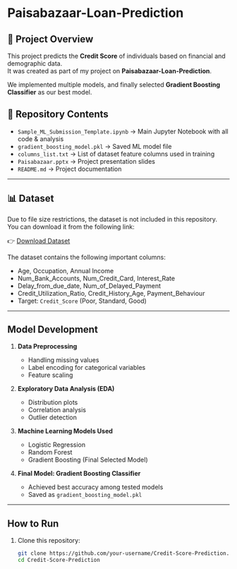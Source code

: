 # Paisabazaar-Loan-Prediction

## 📌 Project Overview
This project predicts the **Credit Score** of individuals based on financial and demographic data.  
It was created as part of my project on **Paisabazaar-Loan-Prediction**.

We implemented multiple models, and finally selected **Gradient Boosting Classifier** as our best model.

## 📂 Repository Contents
- `Sample_ML_Submission_Template.ipynb` → Main Jupyter Notebook with all code & analysis  
- `gradient_boosting_model.pkl` → Saved ML model file  
- `columns_list.txt` → List of dataset feature columns used in training  
- `Paisabazaar.pptx` → Project presentation slides  
- `README.md` → Project documentation  

---

## 📊 Dataset
Due to file size restrictions, the dataset is not included in this repository.  
You can download it from the following link:  

👉 [Download Dataset](https://docs.google.com/spreadsheets/d/1hslhiMjoFTiCvKDTq5eYgd1PA2tzjNEe/edit?usp=drive_link&ouid=117197816922068948990&rtpof=true&sd=true)  

The dataset contains the following important columns:
- Age, Occupation, Annual Income  
- Num_Bank_Accounts, Num_Credit_Card, Interest_Rate  
- Delay_from_due_date, Num_of_Delayed_Payment  
- Credit_Utilization_Ratio, Credit_History_Age, Payment_Behaviour  
- Target: `Credit_Score` (Poor, Standard, Good)

---

##  Model Development
1. **Data Preprocessing**  
   - Handling missing values  
   - Label encoding for categorical variables  
   - Feature scaling  

2. **Exploratory Data Analysis (EDA)**  
   - Distribution plots  
   - Correlation analysis  
   - Outlier detection  

3. **Machine Learning Models Used**  
   - Logistic Regression  
   - Random Forest  
   - Gradient Boosting (Final Selected Model)  

4. **Final Model: Gradient Boosting Classifier**  
   - Achieved best accuracy among tested models  
   - Saved as `gradient_boosting_model.pkl`  

---

##  How to Run
1. Clone this repository:
   ```bash
   git clone https://github.com/your-username/Credit-Score-Prediction.git
   cd Credit-Score-Prediction
